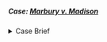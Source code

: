 ##### *Case: [Marbury v. Madison](https://advance.lexis.com/api/permalink/c36871a6-f343-4439-92c2-c20a624e1549/?context=1000516)*

<details><summary>Case Brief</summary>

<ul>

  <li><b>Overview:</b> Even though an applicant had a legal right to his appointment as justice of the peace, he was not entitled to a mandamus because the act giving the U.S. Supreme Court authority to issue a mandamus to an officer violated the Constitution.</li>
  <li><b>Facts:</b></li>
  <li><b>Issue:</b></li>
    <ol>
      <li>Did Marbury have a right to the commission?</li>
        <ul>
          <li>Yes. The commission was complete when the President signed it and the Secretary of State affixed the U.S. seal.</li>
        </ul>
      <li>If Marbury had a right to the commission, did he have right to a legal remedy? When can courts review the executive’s actions?</li>
        <ul>
          <li>Yes. Acts “in cases in which the executive possesses a constitutional or legal discretion . . . are only politically examinable” i.e., they are beyond judicial review. But when the act arises under a legal duty, “and individual rights depend upon the performance of that duty, it seems equally clear that the individual who considers himself injured, has a right to resort to the laws of his country for a remedy. . . ”</li>

          <li>The Rule of Law: <i>“The government of the United States has been emphatically termed a government of laws, and not of men.”</i> Compare to Louis XIV: “The State, it is I.”</li>

          <li>The question of whether an officer as an individual has a vested right in his appointment, and therefore whether the President can remove him at will, is for the courts. Therefore the courts can review Marbury’s dispute.</li>

          <li>Whether a right is vested is a question for the courts to decide and is not coferring <b>the political question doctrine</b>.</li>
        </ul>

      <li>If Marbury had a right to a remedy, was it a writ of mandamus from the Supreme Court? Can the Court enforce the remedy? Can the Court declare a statute to be unconstitutional? Why?</li>
        <ul>
          <li>The Judiciary Act of 1789, which established the federal court system, authorized the Supreme Court to issue mandamus to lower courts or officials. Madison was an official, so mandamus was unavailable only if the Judiciary Act was unconstitutional.</li>
          <li>Marshall: "The Constitution granted the Supreme Court original jurisdiction in only two types of cases (those involving ambassadors, etc., and those in which a state is a party). The Constitution’s division of the Court’s jurisdiction between original and appellate meant that it did not intend to give Congress the power to expand the Court’s original jurisdiction.</li>
          <li>Congress therefore did not have the power to expand the Court’s original jurisdiction. §13 of the Judiciary Act was unconstitutional.</li>
          <li><b>Constitutional Supremacy</b>(LINK): the Supremacy Clause established the Constitution as the “supreme law of the land.” so verse the statute, the constitution holds power</li>
          <li><b>Judicial Review (LINK):</b> Limited government requires the Court to review the constitutionality of statutes. “It is emphatically the province and duty of the judicial department to say what the law is.”</li>
        </ul>
  <li><b>Rule:</b></li>
  <li><b>Conclusion:</b></li>
  <li><b>Notes/Concepts:</b></li>

  </ul>
  </details>
